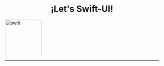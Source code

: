 <h1 align="center">¡Let's Swift-UI!</h1>


<a href="https://developer.apple.com/xcode/swiftui/" target="_blank" rel="noreferrer"> <img src="https://developer.apple.com/assets/elements/icons/swiftui/swiftui-96x96_2x.png" alt="swift" width="120" height="120"/>

---
